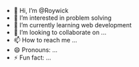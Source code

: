 - 👋 Hi, I’m @Roywick
- 👀 I’m interested in problem solving
- 🌱 I’m currently learning web development
- 💞️ I’m looking to collaborate on ...
- 📫 How to reach me ...
- 😄 Pronouns: ...
- ⚡ Fun fact: ...

<!---
Roywick/Roywick is a ✨ special ✨ repository because its `README.md` (this file) appears on your GitHub profile.
You can click the Preview link to take a look at your changes.
--->
